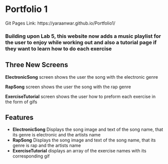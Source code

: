 
<h1>Portfolio 1</h1>

<p>Git Pages Link: https://yaraanwar.github.io/Portfolio1/<p>

 <h3>Building upon Lab 5, this website now adds a music playlist for the user to enjoy while working out and also a tutorial page if they want to learn how to do each exercise</h3>

 <h2>Three New Screens</h2>
 <p><b>ElectronicSong</b> screen shows the user the song with the electronic genre</p>

  <p><b>RapSong</b> screen shows the user the song with the rap genre</p>
  
  <p><b>ExerciseTutorial</b> screen shows the user how to preform each exercise in the form of gifs</p>


 <h2>Features</h2>
 <ul>
 <li><b>ElectronicSong</b> Displays the song image and text of the song name, that its genre is electronic and the artists name </li>

  <li><b>RapSong</b> Displays the song image and text of the song name, that its genre is rap and the artists name </li>
  
  <li><b>ExerciseTutorial</b> displays an array of the exercise names with its corresponding gif</li>
 </ul>
